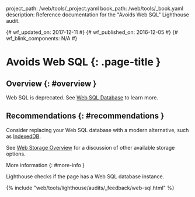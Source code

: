 project_path: /web/tools/_project.yaml
book_path: /web/tools/_book.yaml
description: Reference documentation for the "Avoids Web SQL" Lighthouse audit.

{# wf_updated_on: 2017-12-11 #}
{# wf_published_on: 2016-12-05 #}
{# wf_blink_components: N/A #}

# Avoids Web SQL  {: .page-title }

## Overview {: #overview }

Web SQL is deprecated. See [Web SQL Database][spec] to learn more.

[spec]: https://www.w3.org/TR/webdatabase/

## Recommendations {: #recommendations }

Consider replacing your Web SQL database with a modern alternative, such as
[IndexedDB][indexeddb].

See [Web Storage Overview][overview] for a discussion of other available
storage options.

[indexeddb]: https://developer.mozilla.org/en-US/docs/Web/API/IndexedDB_API
[overview]: /web/fundamentals/instant-and-offline/web-storage/

More information {: #more-info }

Lighthouse checks if the page has a Web SQL database instance.


{% include "web/tools/lighthouse/audits/_feedback/web-sql.html" %}

